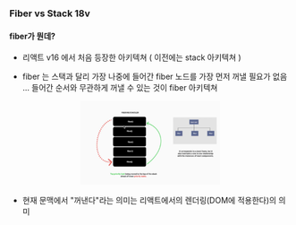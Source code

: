 ### Fiber vs Stack 18v

#### fiber가 뭔데?

- 리액트 v16 에서 처음 등장한 아키텍쳐 ( 이전에는 stack 아키텍쳐 )

- fiber 는 스택과 달리 가장 나중에 들어간 fiber 노드를 가장 먼저 꺼낼 필요가 없음 ...
  들어간 순서와 무관하게 꺼낼 수 있는 것이 fiber 아키텍쳐

<p align="center">
    <img src="../images/React/part_1/fiber.png" , height="150px", width="250px">
</p>

- 현재 문맥에서 "꺼낸다"라는 의미는 리액트에서의 렌더링(DOM에 적용한다)의 의미
